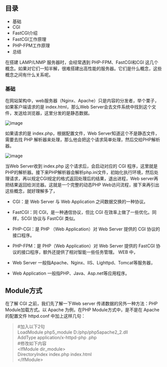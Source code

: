 ## 目录
- 基础
- CGI
- FastCGI介绍
- FastCGI工作原理
- PHP-FPM工作原理
- 总结

在搭建 LAMP/LNMP 服务器时，会经常遇到 PHP-FPM、FastCGI和CGI 这几个概念。如果对它们一知半解，很难搭建出高性能的服务器。它们是什么概念，这些概念之间有什么关系呢。

### 基础

在网站架构中，web服务器（Nginx、Apache）只是内容的分发者，举个栗子，如果客户端请求的是 index.html，那么Web Server会去文件系统中找到这个文件，发送给浏览器，这里分发的是静态数据。

![image](https://github.com/fengzyz/studynotes/raw/master/images/html.png)

如果请求的是 index.php，根据配置文件，Web Server知道这个不是静态文件，需要去找 PHP 解析器来处理，那么他会把这个请求简单处理，然后交给PHP解析器。

![image](https://github.com/fengzyz/studynotes/raw/master/images/cgi.png)

当Web Server收到 index.php 这个请求后，会启动对应的 CGI 程序，这里就是PHP的解析器。接下来PHP解析器会解析php.ini文件，初始化执行环境，然后处理请求，再以规定CGI规定的格式返回处理后的结果，退出进程，Web server再把结果返回给浏览器。这就是一个完整的动态PHP Web访问流程，接下来再引出这些概念，就好理解多了，

- CGI：是 Web Server 与 Web Application 之间数据交换的一种协议。
- FastCGI：同 CGI，是一种通信协议，但比 CGI 在效率上做了一些优化。同样，SCGI 协议与 FastCGI 类似。
- PHP-CGI：是 PHP （Web Application）对 Web Server 提供的 CGI 协议的接口程序。
- PHP-FPM：是 PHP（Web Application）对 Web Server 提供的 FastCGI 协议的接口程序，额外还提供了相对智能一些任务管理。
WEB 中，

- Web Server 一般指Apache、Nginx、IIS、Lighttpd、Tomcat等服务器，
- Web Application 一般指PHP、Java、Asp.net等应用程序。
## Module方式
在了解 CGI 之前，我们先了解一下Web server 传递数据的另外一种方法：PHP Module加载方式。以 Apache 为例，在PHP Module方式中，是不是在 Apache 的配置文件 httpd.conf 中加上这样几句：
> \#加入以下2句  
> LoadModule php5_module D:/php/php5apache2_2.dll  
> AddType application/x-httpd-php .php  
> \#修改如下内容  
> \<IfModule dir_module>  
>      DirectoryIndex index.php index.html  
> \</IfModule> 